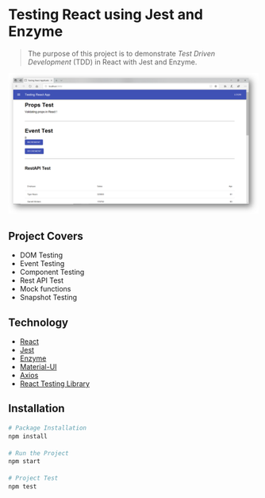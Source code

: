 # Testing React using Jest and Enzyme

> The purpose of this project is to demonstrate *Test Driven Development* (TDD) in React with Jest and Enzyme.

<img src="assets/test-react.png" alt="Testing React using Jest and Enzyme" width="800px" />

## Project Covers

- DOM Testing
- Event Testing
- Component Testing
- Rest API Test
- Mock functions
- Snapshot Testing

## Technology

- [React](https://create-react-app.dev/docs/getting-started/)
- [Jest](https://jestjs.io/docs/en/getting-started.html)
- [Enzyme](https://enzymejs.github.io/enzyme/docs/installation/react-16.html)
- [Material-UI](https://material-ui.com/getting-started/installation/)
- [Axios](https://github.com/axios/axios)
- [React Testing Library](https://reactjs.org/docs/testing-recipes.html)

## Installation

```bash
# Package Installation
npm install

# Run the Project
npm start

# Project Test
npm test
```
